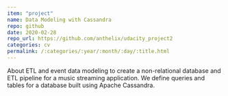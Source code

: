 ```yaml
---
item: "project"
name: Data Modeling with Cassandra
repo: github
date: 2020-02-28
repo_url: https://github.com/anthelix/udacity_project2
categories: cv
permalink: /:categories/:year/:month/:day/:title.html
---
```


About ETL and event data modeling to create a non-relational database and ETL pipeline for a music streaming application. We define queries and tables for a database built using Apache Cassandra.

